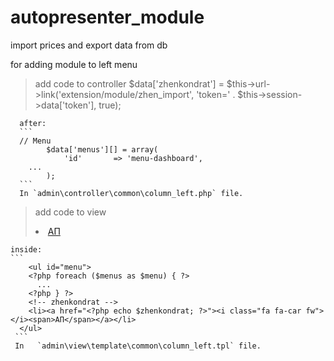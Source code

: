 # autopresenter_module
import prices and export data from db

for adding module to left menu
>add code to controller
	$data['zhenkondrat'] = $this->url->link('extension/module/zhen_import',  'token=' . $this->session->data['token'], true);	
 
      after:
      ```
      // Menu
			$data['menus'][] = array(
				'id'       => 'menu-dashboard',
        ...
			);
      ```
      In `admin\controller\common\column_left.php` file.
      
>add code to view	
    <li><a href="<?php echo $zhenkondrat; ?>"><i class="fa fa-car fw"></i><span>АП</span></a></li>
     
    inside:
    ```
     	<ul id="menu">
	    <?php foreach ($menus as $menu) { ?>
	      ...
	    <?php } ?>
	    <!-- zhenkondrat -->
	    <li><a href="<?php echo $zhenkondrat; ?>"><i class="fa fa-car fw"></i><span>АП</span></a></li>
	  </ul>
     ```
     In   `admin\view\template\common\column_left.tpl` file.
      
